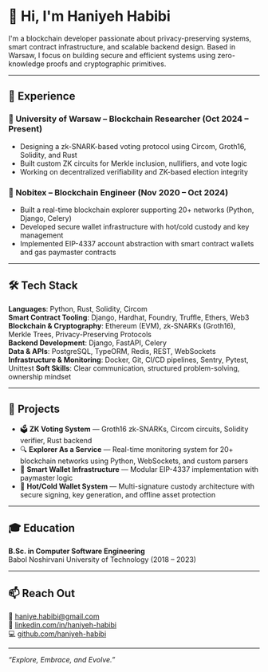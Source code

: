 # 👋 Hi, I'm Haniyeh Habibi

I'm a blockchain developer passionate about privacy-preserving systems, smart contract infrastructure, and scalable backend design. Based in Warsaw, I focus on building secure and efficient systems using zero-knowledge proofs and cryptographic primitives.

---

## 💼 Experience

### 🧪 University of Warsaw – Blockchain Researcher (Oct 2024 – Present)  
- Designing a zk-SNARK-based voting protocol using Circom, Groth16, Solidity, and Rust  
- Built custom ZK circuits for Merkle inclusion, nullifiers, and vote logic  
- Working on decentralized verifiability and ZK-based election integrity

### 🔧 Nobitex – Blockchain Engineer (Nov 2020 – Oct 2024)  
- Built a real-time blockchain explorer supporting 20+ networks (Python, Django, Celery)  
- Developed secure wallet infrastructure with hot/cold custody and key management  
- Implemented EIP-4337 account abstraction with smart contract wallets and gas paymaster contracts

---

## 🛠 Tech Stack

**Languages**: Python, Rust, Solidity, Circom  
**Smart Contract Tooling**: Django, Hardhat, Foundry, Truffle, Ethers, Web3 
**Blockchain & Cryptography**: Ethereum (EVM), zk-SNARKs (Groth16), Merkle Trees, Privacy-Preserving Protocols  
**Backend Development**: Django, FastAPI, Celery  
**Data & APIs**: PostgreSQL, TypeORM, Redis, REST, WebSockets
**Infrastructure & Monitoring**: Docker, Git, CI/CD pipelines, Sentry, Pytest, Unittest
**Soft Skills**: Clear communication, structured problem-solving, ownership mindset

---

## 🚀 Projects

- 🗳 **ZK Voting System** — Groth16 zk-SNARKs, Circom circuits, Solidity verifier, Rust backend  
- 🔍 **Explorer As a Service** — Real-time monitoring system for 20+ blockchain networks using Python, WebSockets, and custom parsers  
- 🔐 **Smart Wallet Infrastructure** — Modular EIP-4337 implementation with paymaster logic  
- 🧊 **Hot/Cold Wallet System** — Multi-signature custody architecture with secure signing, key generation, and offline asset protection

---

## 🎓 Education

**B.Sc. in Computer Software Engineering**  
Babol Noshirvani University of Technology (2018 – 2023)

---

## 📫 Reach Out

📧 [haniye.habibi@gmail.com](mailto:haniye.habibi@gmail.com)  
💼 [linkedin.com/in/haniyeh-habibi](https://linkedin.com/in/haniyeh-habibi)  
💻 [github.com/haniyeh-habibi](https://github.com/haniyeh-habibi)

---

_“Explore, Embrace, and Evolve.”_
